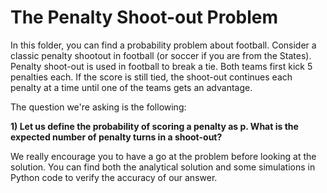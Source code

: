 # The Penalty Shoot-out Problem

In this folder, you can find a probability problem about football.
Consider a classic penalty shootout in football (or soccer if you are from the States).
Penalty shoot-out is used in football to break a tie. Both teams first kick 5 penalties each. If the score is still tied, the shoot-out continues each penalty at a time until one of the teams gets an advantage.

The question we're asking is the following:

**1) Let us define the probability of scoring a penalty as p. What is the expected number of penalty turns in a shoot-out?**


We really encourage you to have a go at the problem before looking at the solution.
You can find both the analytical solution and some simulations in Python code to verify the accuracy of our answer.

